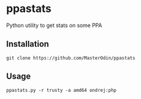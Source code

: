 ppastats
========

Python utility to get stats on some PPA

## Installation
```
git clone https://github.com/MasterOdin/ppastats
```

## Usage
```
ppastats.py -r trusty -a amd64 ondrej:php
```